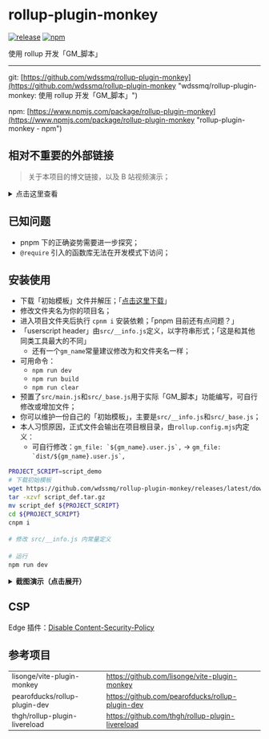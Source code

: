 # rollup-plugin-monkey
[![release](https://img.shields.io/github/v/release/wdssmq/rollup-plugin-monkey?display_name=tag)](https://github.com/wdssmq/rollup-plugin-monkey/releases)
[![npm](https://img.shields.io/npm/v/rollup-plugin-monkey)](https://www.npmjs.com/package/rollup-plugin-monkey)

使用 rollup 开发「GM_脚本」

----

git: [https://github.com/wdssmq/rollup-plugin-monkey](https://github.com/wdssmq/rollup-plugin-monkey "wdssmq/rollup-plugin-monkey: 使用 rollup 开发「GM\_脚本」")

npm: [https://www.npmjs.com/package/rollup-plugin-monkey](https://www.npmjs.com/package/rollup-plugin-monkey "rollup-plugin-monkey - npm")

## 相对不重要的外部链接

> 关于本项目的博文链接，以及 B 站视频演示；

<details>
<summary>点击这里查看</summary>

>「言说」写了份有点「大」的代码\_杂七杂八\_沉冰浮水：
>
> [https://www.wdssmq.com/post/20190704011.html](https://www.wdssmq.com/post/20190704011.html "「言说」写了份有点「大」的代码\_杂七杂八\_沉冰浮水")

>「折腾」使用 rollup.js 模块化编写 GM 脚本\_电脑网络\_沉冰浮水：
>
> [https://www.wdssmq.com/post/20120627834.html](https://www.wdssmq.com/post/20120627834.html "「折腾」使用 rollup.js 模块化编写 GM 脚本\_电脑网络\_沉冰浮水")

>「小代码」rollup.js 开发「GM\_脚本」演示\_哔哩哔哩\_bilibili：
>
> [https://www.bilibili.com/video/BV1qe4y1d7ZM](https://www.bilibili.com/video/BV1qe4y1d7ZM "「小代码」rollup.js 开发「GM\_脚本」演示\_哔哩哔哩\_bilibili")

</details>

## 已知问题

- pnpm 下的正确姿势需要进一步探究；
- `@require` 引入的函数库无法在开发模式下访问；

## 安装使用

- 下载「初始模板」文件并解压；「[点击这里下载]」
- 修改文件夹名为你的项目名；
- 进入项目文件夹后执行 `cpnm i` 安装依赖；「pnpm 目前还有点问题？」
- 「userscript header」由`src/__info.js`定义，以字符串形式；「这是和其他同类工具最大的不同」
  - 还有一个`gm_name`常量建议修改为和文件夹名一样；
- 可用命令：
  - `npm run dev`
  - `npm run build`
  - `npm run clear`
- 预置了`src/main.js`和`src/_base.js`用于实际「GM_脚本」功能编写，可自行修改或增加文件；
- 你可以维护一份自己的「初始模板」，主要是`src/__info.js`和`src/_base.js`；
- 本人习惯原因，正式文件会输出在项目根目录，由`rollup.config.mjs`内定义：
  - 可自行修改：``gm_file: `${gm_name}.user.js`,`` → ``gm_file: `dist/${gm_name}.user.js`,``

[点击这里下载]: https://github.com/wdssmq/rollup-plugin-monkey/releases/latest/download/script_def.tar.gz

<!-- [点击这里下载]: https://github.com/wdssmq/rollup-plugin-monkey/releases/download/v1.0.2/script_def.tar.gz -->

<!-- [链接到发行版]: https://docs.github.com/cn/repositories/releasing-projects-on-github/linking-to-releases -->

```bash
PROJECT_SCRIPT=script_demo
# 下载初始模板
wget https://github.com/wdssmq/rollup-plugin-monkey/releases/latest/download/script_def.tar.gz
tar -xzvf script_def.tar.gz
mv script_def ${PROJECT_SCRIPT}
cd ${PROJECT_SCRIPT}
cnpm i

# 修改 src/__info.js 内常量定义

# 运行
npm run dev

```

<details>
<summary><strong>截图演示（点击展开）</strong></summary>

![doc-001.png](./doc/doc-001.png)

</details>

## CSP

Edge 插件：[Disable Content-Security-Policy](https://microsoftedge.microsoft.com/addons/detail/disable-contentsecurity/ecmfamimnofkleckfamjbphegacljmbp)

## 参考项目

|                               |                                                  |
| ----------------------------- | ------------------------------------------------ |
| lisonge/vite-plugin-monkey    | https://github.com/lisonge/vite-plugin-monkey    |
| pearofducks/rollup-plugin-dev | https://github.com/pearofducks/rollup-plugin-dev |
| thgh/rollup-plugin-livereload | https://github.com/thgh/rollup-plugin-livereload |
